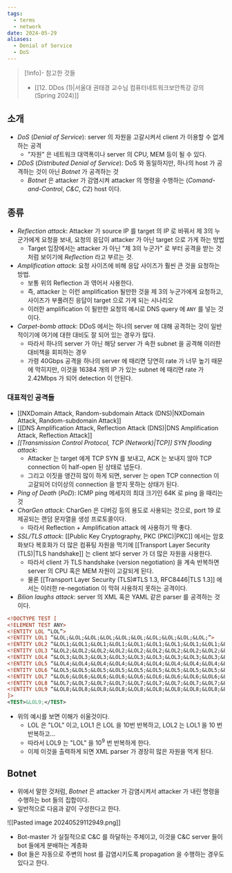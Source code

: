 ```yaml
---
tags:
  - terms
  - network
date: 2024-05-29
aliases:
  - Denial of Service
  - DoS
---
```

> [!info]- 참고한 것들
> - [[12. DDos (1)|서울대 권태경 교수님 컴퓨터네트워크보안특강 강의 (Spring 2024)]]

## 소개

- *DoS* (*Denial of Service*): server 의 자원을 고갈시켜서 client 가 이용할 수 없게 하는 공격
	- "자원" 은 네트워크 대역폭이나 server 의 CPU, MEM 등이 될 수 있다.
- *DDoS* (*Distributed Denial of Service*): DoS 와 동일하지만, 하나의 host 가 공격하는 것이 아닌 *Botnet* 가 공격하는 것
	- *Botnet* 은 attacker 가 감염시켜 attacker 의 명령을 수행하는 (*Comand-and-Control*, *C&C*, *C2*) host 이다.

## 종류

- *Reflection attack*: Attacker 가 source IP 를 target 의 IP 로 바꿔서 제 3의 누군가에게 요청을 보내, 요청의 응답이 attacker 가 아닌 target 으로 가게 하는 방법
	- Target 입장에서는 attacker 가 아닌 "제 3의 누군가" 로 부터 공격을 받는 것처럼 보이기에 *Reflection* 라고 부르는 것.
- *Amplification attack*: 요청 사이즈에 비해 응답 사이즈가 훨씬 큰 것을 요청하는 방법.
	- 보통 위의 Reflection 과 엮어서 사용한다.
	- 즉, attacker 는 이런 amplification 될만한 것을 제 3의 누군가에게 요청하고, 사이즈가 부풀려진 응답이 target 으로 가게 되는 시나리오
	- 이러한 amplification 이 될만한 요청의 예시로 DNS query 에 `ANY` 를 넣는 것이다.
- *Carpet-bomb attack*: DDoS 에서는 하나의 server 에 대해 공격하는 것이 일반적이기에 여기에 대한 대비도 잘 되어 있는 경우가 많다.
	- 따라서 하나의 server 가 아닌 해당 server 가 속한 subnet 을 공격해 이러한 대비책을 회피하는 경우
	- 가령 40Gbps 공격을 하나의 server 에 때리면 당연히 rate 가 너무 높기 때문에 막히지만, 이것을 16384 개의 IP 가 있는 subnet 에 때리면 rate 가 2.42Mbps 가 되어 detection 이 안된다.

### 대표적인 공격들

- [[NXDomain Attack, Random-subdomain Attack (DNS)|NXDomain Attack, Random-subdomain Attack]]
- [[DNS Amplification Attack, Reflection Attack (DNS)|DNS Amplification Attack, Reflection Attack]]
- *[[Transmission Control Protocol, TCP (Network)|TCP]] SYN flooding attack*:
	- Attacker 는 target 에게 TCP SYN 를 보내고, ACK 는 보내지 않아 TCP connection 이 half-open 된 상태로 냅둔다.
	- 그리고 이짓을 앵간히 많이 하게 되면, server 는 open TCP connection 이 고갈되어 더이상의 connection 을 받지 못하는 상태가 된다.
- *Ping of Death* (*PoD*): ICMP ping 메세지의 최대 크기인 64K 로 ping 을 때리는 것
- *CharGen attack*: CharGen 은 디버깅 등의 용도로 사용되는 것으로, port 19 로 제공되는 랜덤 문자열을 생성 프로토콜이다.
	- 따라서 Reflection + Amplification attack 에 사용하기 딱 좋다.
- *SSL/TLS attack*: [[Public Key Cryptography, PKC (PKC)|PKC]] 에서는 암호화보다 복호화가 더 많은 컴퓨팅 자원을 먹기에 [[Transport Layer Security (TLS)|TLS handshake]] 는 client 보다 server 가 더 많은 자원을 사용한다.
	- 따라서 client 가 TLS handshake (version negotiation) 을 계속 반복하면 server 의 CPU 혹은 MEM 자원이 고갈되게 된다.
	- 물론 [[Transport Layer Security (TLS)#TLS 1.3, RFC8446|TLS 1.3]] 에서는 이러한 re-negotiation 이 막혀 사용하지 못하는 공격이다.
- *Bilion laughs attack*: server 의 XML 혹은 YAML 같은 parser 를 공격하는 것이다.

```XML
<!DOCTYPE TEST [
<!ELEMENT TEST ANY>
<!ENTITY LOL “LOL”>
<!ENTITY LOL1 “&LOL;&LOL;&LOL;&LOL;&LOL;&LOL;&LOL;&LOL;&LOL;&LOL;”>
<!ENTITY LOL2 “&LOL1;&LOL1;&LOL1;&LOL1;&LOL1;&LOL1;&LOL1;&LOL1;&LOL1;&LOL1;”>
<!ENTITY LOL3 “&LOL2;&LOL2;&LOL2;&LOL2;&LOL2;&LOL2;&LOL2;&LOL2;&LOL2;&LOL2;”>
<!ENTITY LOL4 “&LOL3;&LOL3;&LOL3;&LOL3;&LOL3;&LOL3;&LOL3;&LOL3;&LOL3;&LOL3;”>
<!ENTITY LOL5 “&LOL4;&LOL4;&LOL4;&LOL4;&LOL4;&LOL4;&LOL4;&LOL4;&LOL4;&LOL4;”>
<!ENTITY LOL6 “&LOL5;&LOL5;&LOL5;&LOL5;&LOL5;&LOL5;&LOL5;&LOL5;&LOL5;&LOL5;”>
<!ENTITY LOL7 “&LOL6;&LOL6;&LOL6;&LOL6;&LOL6;&LOL6;&LOL6;&LOL6;&LOL6;&LOL6;”>
<!ENTITY LOL8 “&LOL7;&LOL7;&LOL7;&LOL7;&LOL7;&LOL7;&LOL7;&LOL7;&LOL7;&LOL7;”>
<!ENTITY LOL9 “&LOL8;&LOL8;&LOL8;&LOL8;&LOL8;&LOL8;&LOL8;&LOL8;&LOL8;&LOL8;”>
]>
<TEST>&LOL9;</TEST>
```

- 위의 예시를 보면 이해가 쉬울것이다.
	- LOL 은 "LOL" 이고, LOL1 은 LOL 을 10번 반복하고, LOL2 는 LOL1 을 10 번 반복하고...
	- 따라서 LOL9 는 "LOL" 을 $10^9$ 번 반복하게 한다.
	- 이제 이것을 출력하게 되면 XML parser 가 경장히 많은 자원을 먹게 된다.

## Botnet

- 위에서 말한 것처럼, *Botnet* 은 attacker 가 감염시켜서 attacker 가 내린 명령을 수행하는 bot 들의 집합이다.
- 일반적으로 다음과 같이 구성한다고 한다.

![[Pasted image 20240529112949.png]]

- Bot-master 가 실질적으로 C&C 를 하달하는 주체이고, 이것을 C&C server 들이 bot 들에게 분배하는 계층화
- Bot 들은 자동으로 주변의 host 를 감염시키도록 propagation 을 수행하는 경우도 있다고 한다.